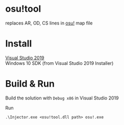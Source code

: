 # osu!tool

replaces AR, OD, CS lines in [osu!](https://osu.ppy.sh/home) map file  

# Install

[Visual Studio 2019](https://visualstudio.microsoft.com/vs/)  
Windows 10 SDK (from Visual Studio 2019 Installer)

# Build & Run

Build the solution with `Debug x86` in Visual Studio 2019  

Run

    .\Injector.exe <osu!tool.dll path> osu!.exe
